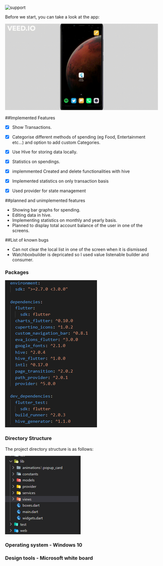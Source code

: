 
![support](https://img.shields.io/badge/plateform-flutter%7Candroid%20studio-9cf?style=for-the-badge&logo=appveyor) 





Before we start, you can take a look at the app:

![gif](images\images43.gif)

##Implemented Features

- [x] Show Transactions.
- [x] Categorise different methods of spending (eg Food, Entertainment etc...) and  option to add custom Categories.

- [x] Use Hive for storing data locally.
- [x] Statistics on  spendings.
- [x] implemmented Created and delete functionalities with hive 
- [x] Implemented statistics on only transaction basis
- [x] Used provider for state management

##planned and unimplemented features

- Showing bar graphs for spending.
- Editing data in hive.
- Implementing statistics on monthly and yearly basis.
- Planned to display total account balance of the user in one of the screens.


##List of known bugs
- Can not clear the local list in one of the screen when it is dismissed
- Watchboxbuilder is depricated so I used value listenable builder and consumer. 
### Packages
![pakages](images\packages.png)



### Directory Structure

The project directory structure is as follows:

![gif](images\structure.png)
### Operating system - Windows 10
### Design tools     - Microsoft white board








